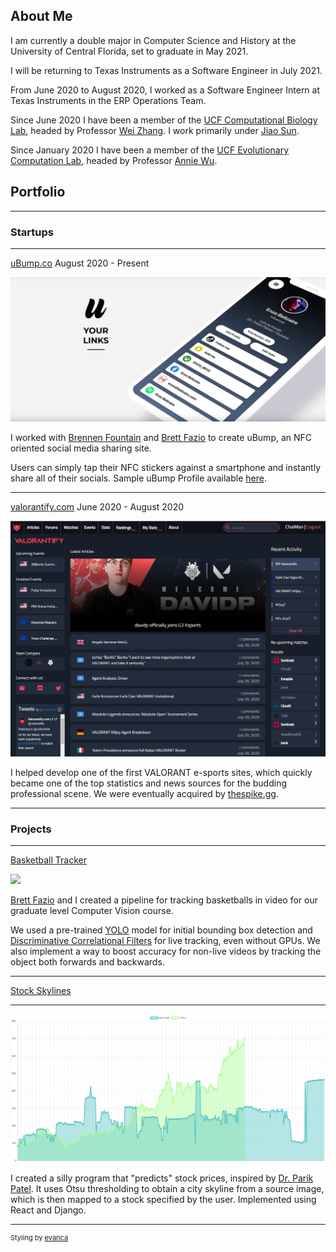 ## About Me

I am currently a double major in Computer Science and History at the University of Central Florida, set to graduate in May 2021.

I will be returning to Texas Instruments as a Software Engineer in July 2021. 

From June 2020 to August 2020, I worked as a Software Engineer Intern at Texas Instruments in the ERP Operations Team. 

Since June 2020 I have been a member of the [UCF Computational Biology Lab](https://server.cs.ucf.edu/compbio/), headed by Professor [Wei Zhang](https://www.cs.ucf.edu/~wzhang/). I work primarily under [Jiao Sun](https://server.cs.ucf.edu/compbio/people/).

Since January 2020 I have been a member of the [UCF Evolutionary Computation Lab](http://www.cs.ucf.edu/~ecl/index.html), headed by Professor [Annie Wu](http://www.cs.ucf.edu/~aswu/).

## Portfolio

---

### Startups

---

[uBump.co](https://shop.ubump.co) August 2020 - Present

<img src="images/bump.png">

I worked with [Brennen Fountain](https://www.linkedin.com/in/brennen-fountain-743302149/) and [Brett Fazio](https://www.linkedin.com/in/brett-fazio/) to create uBump, an NFC oriented social media sharing site.

Users can simply tap their NFC stickers against a smartphone and instantly share all of their socials. Sample uBump Profile available [here](https://ubump.co/william).

---

[valorantify.com](https://github.com/wanchichen/valorantify-preview) June 2020 - August 2020

<img src="images/valorantify.PNG">

I helped develop one of the first VALORANT e-sports sites, which quickly became one of the top statistics and news sources for the budding professional scene. We were eventually acquired by [thespike.gg](https://www.thespike.gg/).

---

### Projects

---

[Basketball Tracker](https://github.com/brettfazio/CVBallTracking)

![](https://raw.githubusercontent.com/brettfazio/CVBallTracking/main/assets/bron.gif)

[Brett Fazio](https://www.linkedin.com/in/brett-fazio/) and I created a pipeline for tracking basketballs in video for our graduate level Computer Vision course. 

We used a pre-trained [YOLO](https://pjreddie.com/darknet/yolo/) model for initial bounding box detection and [Discriminative Correlational Filters](https://arxiv.org/abs/1611.08461) for live tracking, even without GPUs. We also implement a way to boost accuracy for non-live videos by tracking the object both forwards and backwards.

---

[Stock Skylines](https://wanchichen.github.io/Stock-Skylines/)

---

<img src="images/stonk.png">

I created a silly program that "predicts" stock prices, inspired by [Dr. Parik Patel](https://twitter.com/parikpatelcfa/status/1334497433469022208). It uses Otsu thresholding to obtain a city skyline from a source image, which is then mapped to a stock specified by the user. Implemented using React and Django.

---
<p style="font-size:11px">Styling by <a href="https://github.com/evanca/quick-portfolio">evanca</a></p>
<!-- Remove above link if you don't want to attibute -->
